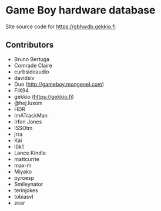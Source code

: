 # Game Boy hardware database

Site source code for https://gbhwdb.gekkio.fi

## Contributors

* Bruno Bertuga
* Comrade Claire
* curbsideaudio
* davidslv
* Duo (http://gameboy.mongenel.com)
* FIX94
* gekkio (https://gekkio.fi)
* @hej.luxom
* HDR
* ImATrackMan
* Irfon Jones
* ISSOtm
* jrra
* Kai
* l0k1
* Lance Kindle
* mattcurrie
* max-m
* Miyako
* pyroesp
* Smileynator
* terinjokes
* tobiasvl
* zear
